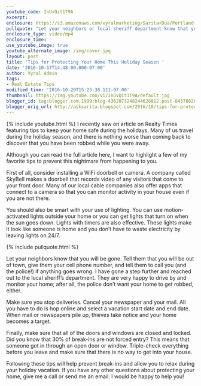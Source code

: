 ```yaml
---
youtube_code: InUvQit1T9A
excerpt:
enclosure: https://s3.amazonaws.com/vyralmarketing/Sarita+Dua/Portland+Real+Estate+Agent-+Tips+to+protect+your+home+this+holiday+season.mp4
pullquote: "Let your neighbors or local sheriff department know that you will be away."
enclosure_type: video/mp4
enclosure_time:
use_youtube_image: true
youtube_alternate_image: /img/cover.jpg
layout: post
title: 'Tips for Protecting Your Home This Holiday Season '
date: '2016-10-17T14:48:00.000-07:00'
author: Vyral Admin
tags:
- Real Estate Tips
modified_time: '2016-10-20T15:23:38.111-07:00'
thumbnail: https://img.youtube.com/vi/InUvQit1T9A/default.jpg
blogger_id: tag:blogger.com,1999:blog-4362073248244628812.post-8457882804035799932
blogger_orig_url: http://asksarita.blogspot.com/2016/10/tips-for-protecting-your-home-this.html
---
```

{% include youtube.html %}
I recently saw on article on Realty Times featuring tips to keep your home safe during the holidays. Many of us travel during the holiday season, and there is nothing worse than coming back to discover that you have been robbed while you were away.

Although you can read the full article here, I want to highlight a few of my favorite tips to prevent this nightmare from happening to you.

First of all, consider installing a WiFi doorbell or camera. A company called SkyBell makes a doorbell that records video of any visitors that come to your front door. Many of our local cable companies also offer apps that connect to a camera so that you can monitor activity in your house even if you are not there.

You should also be smart with your use of lighting. You can use motion-activated lights outside your home or you can get lights that turn on when the sun goes down. Lights with timers are also effective. These lights make it look like someone is home and you don’t have to waste electricity by leaving lights on 24/7.

{% include pullquote.html %}

Let your neighbors know that you will be gone. Tell them that you will be out of town, give them your cell phone number, and tell them to call you (and the police!) if anything goes wrong. I have gone a step further and reached out to the local sheriff’s department. They are very happy to drive by and monitor your home; after all, the police don’t want your home to get robbed, either.

Make sure you stop deliveries. Cancel your newspaper and your mail. All you have to do is hop online and select a vacation start date and end date. When mail or newspapers pile up, thieves take notice and your home becomes a target.

Finally, make sure that all of the doors and windows are closed and locked. Did you know that 30% of break-ins are not forced entry? This means that someone got in through an open door or window. Triple-check everything before you leave and make sure that there is no way to get into your house.

Following these tips will help prevent break-ins and allow you to relax during your holiday vacation. If you have any other questions about protecting your home, give me a call or send me an email. I would be happy to help you!
